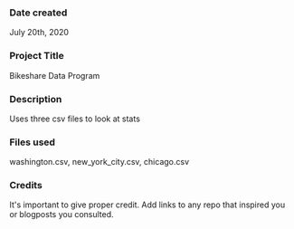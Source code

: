 ### Date created
July 20th, 2020

### Project Title
Bikeshare Data Program

### Description
Uses three csv files to look at stats

### Files used
washington.csv, new_york_city.csv, chicago.csv

### Credits
It's important to give proper credit. Add links to any repo that inspired you or blogposts you consulted.
